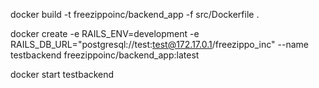 docker build -t freezippoinc/backend_app -f src/Dockerfile  .

docker create -e RAILS_ENV=development -e RAILS_DB_URL="postgresql://test:test@172.17.0.1/freezippo_inc" --name testbackend freezippoinc/backend_app:latest 

docker start testbackend
